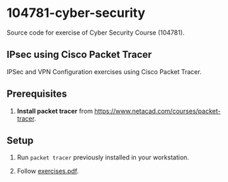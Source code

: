 # 104781-cyber-security

Source code for exercise of Cyber Security Course (104781).

## IPsec using Cisco Packet Tracer

IPSec and VPN Configuration exercises using Cisco Packet Tracer.

## Prerequisites

1. **Install packet tracer** from https://www.netacad.com/courses/packet-tracer.

## Setup

1. Run `packet tracer` previously installed in your workstation.

2. Follow [exercises.pdf](exercises.pdf).
